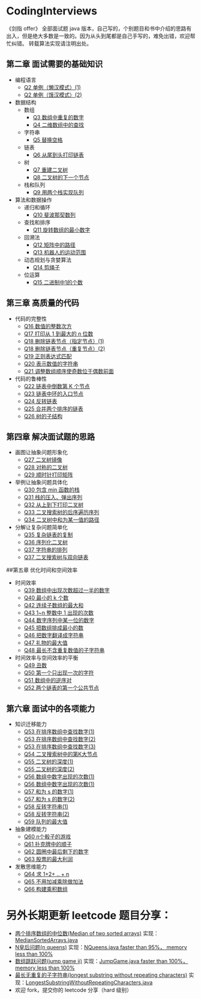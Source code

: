 # CodingInterviews
《剑指 offer》 全部面试题 java 版本，自己写的，个别题目和书中介绍的思路有出入，但是绝大多数是一致的。因为从头到尾都是自己手写的，难免出错，欢迎帮忙纠错。
转载算法实现请注明出处。

## 第二章 面试需要的基础知识
- 编程语言
    - [Q2 单例（懒汉模式）(1)](https://github.com/flying1020/CodingInterviews/blob/master/src/test/java/chapter2/Q2_Singleton1.java)
    - [Q2 单例（饿汉模式）(2)](https://github.com/flying1020/CodingInterviews/blob/master/src/test/java/chapter2/Q2_Singleton2.java)
- 数据结构
    - 数组
        - [Q3 数组中重复的数字](https://github.com/flying1020/CodingInterviews/blob/master/src/test/java/chapter2/Q3_RepeatNumInArray.java)
        - [Q4 二维数组中的查找](https://github.com/flying1020/CodingInterviews/blob/master/src/test/java/chapter2/Q4_SearchInTwoDimensionArray.java)
    - 字符串
        - [Q5 替换空格](https://github.com/flying1020/CodingInterviews/blob/master/src/test/java/chapter2/Q5_ReplaceBlankInString.java)
    - 链表
        - [Q6 从尾到头打印链表](https://github.com/flying1020/CodingInterviews/blob/master/src/test/java/chapter2/Q6_PrintLinkedReverseOrder.java)
    - 树
        - [Q7 重建二叉树](https://github.com/flying1020/CodingInterviews/blob/master/src/test/java/chapter2/Q7_RebuildBinaryTree.java)
        - [Q8 二叉树的下一个节点](https://github.com/flying1020/CodingInterviews/blob/master/src/test/java/chapter2/Q8_FindNextNodeInTree.java)
    - 栈和队列
        - [Q9 用两个栈实现队列](https://github.com/flying1020/CodingInterviews/blob/master/src/test/java/chapter2/Q9_TowStackSimulateQueue.java)
- 算法和数据操作
    - 递归和循环  
        - [Q10 斐波那契数列](https://github.com/flying1020/CodingInterviews/blob/master/src/test/java/chapter2/Q10_Fibonacci.java)
    - 查找和排序
        - [Q11 旋转数组的最小数字](https://github.com/flying1020/CodingInterviews/blob/master/src/test/java/chapter2/Q11_FindMinimumInReversedArray.java)
    - 回溯法        
        - [Q12 矩阵中的路径](https://github.com/flying1020/CodingInterviews/blob/master/src/test/java/chapter2/Q12_PathInMatrix.java)
        - [Q13 机器人的运动范围](https://github.com/flying1020/CodingInterviews/blob/master/src/test/java/chapter2/Q13_RobotMove.java)
    - 动态规划与贪婪算法
        - [Q14 剪绳子](https://github.com/flying1020/CodingInterviews/blob/master/src/test/java/chapter2/Q14_CutString.java)
    - 位运算
        - [Q15 二进制中1的个数](https://github.com/flying1020/CodingInterviews/blob/master/src/test/java/chapter2/Q15_CountNumOfOneInBinaryNum.java)
## 第三章 高质量的代码
- 代码的完整性
    - [Q16 数值的整数次方](https://github.com/flying1020/CodingInterviews/blob/master/src/test/java/chapter3/Q16_Power.java)
    - [Q17 打印从 1 到最大的 n 位数](https://github.com/flying1020/CodingInterviews/blob/master/src/test/java/chapter3/Q17_PrintOneToMaxNum.java)
    - [Q18 删除链表节点（指定节点）(1)](https://github.com/flying1020/CodingInterviews/blob/master/src/test/java/chapter3/Q18_DelLinkedNodeInO1Spend.java)
    - [Q18 删除链表节点（重复节点）(2)](https://github.com/flying1020/CodingInterviews/blob/master/src/test/java/chapter3/Q18_DelRepeatLinkedNode.java)
    - [Q19 正则表达式匹配](https://github.com/flying1020/CodingInterviews/blob/master/src/test/java/chapter3/Q19_SimpleRegularExpression.java)
    - [Q20 表示数值的字符串](https://github.com/flying1020/CodingInterviews/blob/master/src/test/java/chapter3/Q20_CheckNumFormat.java)
    - [Q21 调整数组顺序使奇数位于偶数前面](https://github.com/flying1020/CodingInterviews/blob/master/src/test/java/chapter3/Q21_1_RegularizedOddBeforeEven.java)
- 代码的鲁棒性
    - [Q22 链表中倒数第 K 个节点](https://github.com/flying1020/CodingInterviews/blob/master/src/test/java/chapter3/Q22_TheLastKInLLinked.java)
    - [Q23 链表中环的入口节点](https://github.com/flying1020/CodingInterviews/blob/master/src/test/java/chapter3/Q23_EntranceOfCycleLinked.java)
    - [Q24 反转链表](https://github.com/flying1020/CodingInterviews/blob/master/src/test/java/chapter3/Q24_ReverseLinked.java)
    - [Q25 合并两个排序的链表](https://github.com/flying1020/CodingInterviews/blob/master/src/test/java/chapter3/Q25_MergeSortedLinked.java)
    - [Q26 树的子结构](https://github.com/flying1020/CodingInterviews/blob/master/src/test/java/chapter3/Q26_RecognizeSubTree.java)
## 第四章 解决面试题的思路
- 画图让抽象问题形象化
    - [Q27 二叉树镜像](https://github.com/flying1020/CodingInterviews/blob/master/src/test/java/chapter4/Q27_MirrorBinaryTree.java)
    - [Q28 对称的二叉树](https://github.com/flying1020/CodingInterviews/blob/master/src/test/java/chapter4/Q28_IfABinaryTreeIsMirroTree.java)
    - [Q29 顺时针打印矩阵](https://github.com/flying1020/CodingInterviews/blob/master/src/test/java/chapter4/Q29_PrintMatrixClockWise.java)
- 举例让抽象问题具体化
    - [Q30 包含 min 函数的栈](https://github.com/flying1020/CodingInterviews/blob/master/src/test/java/chapter4/Q30_StackWithMinimumFucntion.java)
    - [Q31 栈的压入、弹出序列](https://github.com/flying1020/CodingInterviews/blob/master/src/test/java/chapter4/Q31_SequenceOfStackPushAndPop.java)
    - [Q32 从上到下打印二叉树](https://github.com/flying1020/CodingInterviews/blob/master/src/test/java/chapter4/Q32_DFSBinaryTree.java)
    - [Q33 二叉搜索树的后序遍历序列](https://github.com/flying1020/CodingInterviews/blob/master/src/test/java/chapter4/Q33_IfASequenceCanBePostOrderOfASearchBinaryTree.java)
    - [Q34 二叉树中和为某一值的路径](https://github.com/flying1020/CodingInterviews/blob/master/src/test/java/chapter4/Q34_SpecifiedPathInBinaryTree.java)
- 分解让复杂问题简单化
    - [Q35 复杂链表的复制](https://github.com/flying1020/CodingInterviews/blob/master/src/test/java/chapter4/Q35_CopyComplexLinked.java)
    - [Q36 序列化二叉树](https://github.com/flying1020/CodingInterviews/blob/master/src/test/java/chapter4/Q36_SerializeAndDeserializeBinaryTree.java)
    - [Q37 字符串的排列](https://github.com/flying1020/CodingInterviews/blob/master/src/test/java/chapter4/Q37_PermutationsOfString.java)
    - [Q37 二叉搜索树与双向链表](https://github.com/flying1020/CodingInterviews/blob/master/src/test/java/chapter4/Q38_ConvertSearchBinaryTreeToTowWayLinked.java)

##第五章 优化时间和空间效率
- 时间效率
    - [Q39 数组中出现次数超过一半的数字](https://github.com/flying1020/CodingInterviews/blob/master/src/test/java/chapter5/Q39_MoreThanHalfInArray.java)
    - [Q40 最小的 k 个数](https://github.com/flying1020/CodingInterviews/blob/master/src/test/java/chapter5/Q40_FirstKInArray.java)
    - [Q42 连续子数组的最大和](https://github.com/flying1020/CodingInterviews/blob/master/src/test/java/chapter5/Q42_MaxSubSequence.java)
    - [Q43 1~n 整数中 1 出现的次数](https://github.com/flying1020/CodingInterviews/blob/master/src/test/java/chapter5/Q43_SumOfOne.java)
    - [Q44 数字序列中某一位的数字](https://github.com/flying1020/CodingInterviews/blob/master/src/test/java/chapter5/Q44_NumWhichIndexIsN.java)
    - [Q45 把数组排成最小的数 ](https://github.com/flying1020/CodingInterviews/blob/master/src/test/java/chapter5/Q45_MinimumNum.java)
    - [Q46 把数字翻译成字符串](https://github.com/flying1020/CodingInterviews/blob/master/src/test/java/chapter5/Q46_ConvertNumToString.java)
    - [Q47 礼物的最大值](https://github.com/flying1020/CodingInterviews/blob/master/src/test/java/chapter5/Q47_MaxVauleOfGift.java)
    - [Q48 最长不含重复数值的子字符串](https://github.com/flying1020/CodingInterviews/blob/master/src/test/java/chapter5/Q48_MaxSubStringWithoutRepeat.java)
- 时间效率与空间效率的平衡
    - [Q49 丑数](https://github.com/flying1020/CodingInterviews/blob/master/src/test/java/chapter5/Q49_UglyNumber.java)
    - [Q50 第一个只出现一次的字符](https://github.com/flying1020/CodingInterviews/blob/master/src/test/java/chapter5/Q50_FistAtMostOnceCharacter.java)
    - [Q51 数组中的逆序对](https://github.com/flying1020/CodingInterviews/blob/master/src/test/java/chapter5/Q51_ReverseOrderPairInArray.java)
    - [Q52 两个链表的第一个公共节点](https://github.com/flying1020/CodingInterviews/blob/master/src/test/java/chapter5/Q52_FirstConfluence.java)
## 第六章 面试中的各项能力
- 知识迁移能力
    - [Q53 在排序数组中查找数字(1)](https://github.com/flying1020/CodingInterviews/blob/master/src/test/java/chapter6/Q53_1_CountTimesOfNumInSortedArray.java)
    - [Q53 在排序数组中查找数字(2)](https://github.com/flying1020/CodingInterviews/blob/master/src/test/java/chapter6/Q53_2_AbsentNumber.java)
    - [Q53 在排序数组中查找数字(3)](https://github.com/flying1020/CodingInterviews/blob/master/src/test/java/chapter6/Q53_3_NumWhichEqualsIndexOfItSelf.java)
    - [Q54 二叉搜索树中的第K大节点](https://github.com/flying1020/CodingInterviews/blob/master/src/test/java/chapter6/Q54_TheFirstKInBinarySearchTree.java)
    - [Q55 二叉树的深度(1)](https://github.com/flying1020/CodingInterviews/blob/master/src/test/java/chapter6/Q55_1_DepthOfBinaryTree.java)
    - [Q55 二叉树的深度(2)](https://github.com/flying1020/CodingInterviews/blob/master/src/test/java/chapter6/Q55_2_RecognizeBalanceTree.java)
    - [Q56 数组中数字出现的次数(1)](https://github.com/flying1020/CodingInterviews/blob/master/src/test/java/chapter6/Q56_1_FindTowNumWhichAppearOnce.java)
    - [Q56 数组中数字出现的次数(1)](https://github.com/flying1020/CodingInterviews/blob/master/src/test/java/chapter6/Q56_2_FindNumWhichAppearOnce.java)
    - [Q57 和为 s 的数字(1)](https://github.com/flying1020/CodingInterviews/blob/master/src/test/java/chapter6/Q57_1_FindTowNumWhichSumIsSpeNum.java)
    - [Q57 和为 s 的数字(2)](https://github.com/flying1020/CodingInterviews/blob/master/src/test/java/chapter6/Q57_2_FindTowNumWhichSumIsSpeNum.java)
    - [Q58 反转字符串(1)](https://github.com/flying1020/CodingInterviews/blob/master/src/test/java/chapter6/Q58_1_ReverseWord.java)
    - [Q58 反转字符串(2)](https://github.com/flying1020/CodingInterviews/blob/master/src/test/java/chapter6/Q58_2_ReverseWord.java)
    - [Q59 队列的最大值](https://github.com/flying1020/CodingInterviews/blob/master/src/test/java/chapter6/Q59_1_MaxValueInQueue.java)
- 抽象建模能力    
    - [Q60 n个骰子的游戏](https://github.com/flying1020/CodingInterviews/blob/master/src/test/java/chapter6/Q60_SumOfDices.java)
    - [Q61 扑克牌中的顺子](https://github.com/flying1020/CodingInterviews/blob/master/src/test/java/chapter6/Q61_10JQKAInPoker.java)
    - [Q62 圆圈中最后剩下的数字](https://github.com/flying1020/CodingInterviews/blob/master/src/test/java/chapter6/Q62_JosephusCycle.java)
    - [Q63 股票的最大利润](https://github.com/flying1020/CodingInterviews/blob/master/src/test/java/chapter6/Q63_MaxInteresting.java)
- 发散思维能力    
    - [Q64 求 1+2+ .. + n](https://github.com/flying1020/CodingInterviews/blob/master/src/test/java/chapter6/Q64_Accumulator.java)
    - [Q65 不用加减乘除做加法](https://github.com/flying1020/CodingInterviews/blob/master/src/test/java/chapter6/Q65_AddOperatorWithMathOperator.java)
    - [Q66 构建乘积数组](https://github.com/flying1020/CodingInterviews/blob/master/src/test/java/chapter6/Q66_BuildMulArray.java)

# 另外长期更新 leetcode 题目分享：
- [两个排序数组的中位数(Median of two sorted arrays)](https://leetcode.com/problems/median-of-two-sorted-arrays/) 实现：[MedianSortedArrays.java](https://github.com/flying1020/CodingInterviews/blob/master/src/test/java/leetcode/MedianSortedArrays.java)
- [N皇后问题(n queens)](https://leetcode.com/problems/n-queens/submissions/) 实现：[NQueens.java  faster than 95%， memory less than 100%](https://github.com/flying1020/CodingInterviews/blob/master/src/test/java/leetcode/NQueens.java)
- [数组跳跃问题(jump game ii)](https://leetcode.com/problems/jump-game-ii/) 实现：[JumpGame.java faster than 100%， memory less than 100%](https://github.com/flying1020/CodingInterviews/blob/master/src/test/java/leetcode/JumpGame.java)
- [最长无重复的子字符串(longest substring without repeating characters)](https://leetcode.com/problems/longest-substring-without-repeating-characters/) 实现：[LongestSubstringWithoutRepeatingCharacters.java](https://github.com/flying1020/CodingInterviews/blob/master/src/test/java/leetcode/LongestSubstringWithoutRepeatingCharacters.java)
- 欢迎 fork，提交你的 leetcode 分享（hard 级别）
